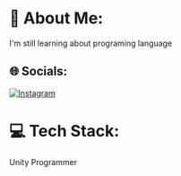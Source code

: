 # 💫 About Me:
I'm still learning about programing language


## 🌐 Socials:
[![Instagram](https://img.shields.io/badge/Instagram-%23E4405F.svg?logo=Instagram&logoColor=white)](https://instagram.com/wild_fa) 

# 💻 Tech Stack:
Unity Programmer
